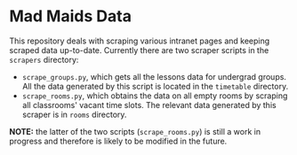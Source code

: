 # Mad Maids Data

This repository deals with scraping various intranet pages and keeping scraped data up-to-date.
Currently there are two scraper scripts in the `scrapers` directory:

- `scrape_groups.py`, which gets all the lessons data for undergrad groups. All the data generated by this script is located in the `timetable` directory.
- `scrape_rooms.py`, which obtains the data on all empty rooms by scraping all classrooms' vacant time slots. The relevant data generated by this scraper is in `rooms` directory.

**NOTE:** the latter of the two scripts (`scrape_rooms.py`) is still a work in progress and therefore is likely to be modified in the future.
